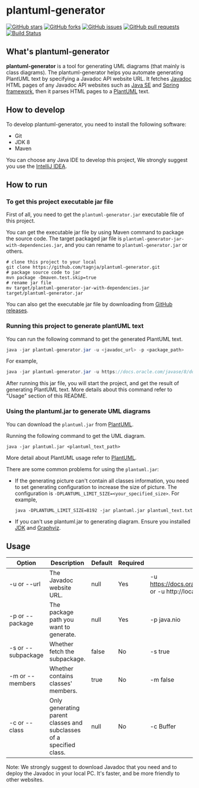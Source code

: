 # plantuml-generator
[![GitHub stars](https://img.shields.io/github/stars/tagnja/plantuml-generator)](https://github.com/tagnja/plantuml-generator/stargazers)
[![GitHub forks](https://img.shields.io/github/forks/tagnja/plantuml-generator)](https://github.com/tagnja/plantuml-generator/network/members)
[![GitHub issues](https://img.shields.io/github/issues/tagnja/plantuml-generator)](https://github.com/tagnja/plantuml-generator/issues)
[![GitHub pull requests](https://img.shields.io/github/issues-pr/tagnja/plantuml-generator)](https://github.com/tagnja/plantuml-generator/pulls)
[![Build Status](https://travis-ci.com/tagnja/plantuml-generator.svg?branch=master)](https://travis-ci.com/tagnja/plantuml-generator)

## What's plantuml-generator

**plantuml-generator** is a tool for generating UML diagrams (that mainly is class diagrams). The plantuml-generator helps you automate generating PlantUML text by specifying a Javadoc API website URL. It fetches [Javadoc](https://en.wikipedia.org/wiki/Javadoc#:~:text=Javadoc%20(originally%20cased%20JavaDoc)%20is,format%20from%20Java%20source%20code.) HTML pages of any Javadoc API websites such as [Java SE](https://docs.oracle.com/javase/8/docs/api/) and [Spring framework](https://docs.spring.io/spring-framework/docs/current/javadoc-api/), then it parses HTML pages to a [PlantUML](https://plantuml.com/) text.

## How to develop

To develop plantuml-generator, you need to install the following software:

- Git
- JDK 8
- Maven

You can choose any Java IDE to develop this project, We strongly suggest you use the [IntelliJ IDEA](https://www.jetbrains.com/idea/).

## How to run

### To get this project executable jar file

First of all, you need to get the `plantuml-generator.jar` executable file of this project. 

You can get the executable jar file by using Maven command to package the source code. The target packaged jar file is `plantuml-generator-jar-with-dependencies.jar`, and you can rename to `plantuml-generator.jar` or others.

```shell
# clone this project to your local
git clone https://github.com/tagnja/plantuml-generator.git
# package source code to jar
mvn package -Dmaven.test.skip=true
# rename jar file
mv target/plantuml-generator-jar-with-dependencies.jar target/plantuml-generator.jar
```

You can also get the executable jar file by downloading from [GitHub releases](https://github.com/tagnja/plantuml-generator/releases).

### Running this project to generate plantUML text

You can run the following command to get the generated PlantUML text. 

```java
java -jar plantuml-generator.jar -u <javadoc_url> -p <package_path> 
```

For example, 

```java
java -jar plantuml-generator.jar -u https://docs.oracle.com/javase/8/docs/api/ -p java.nio
```

After running this jar file, you will start the project, and get the result of generating PlantUML text. More details about this command refer to "Usage" section of this README.

### Using the plantuml.jar to generate UML diagrams

You can download the `plantuml.jar` from [PlantUML](https://plantuml.com/download).

Running the following command to get the UML diagram.

```shell
java -jar plantuml.jar <plantuml_text_path>
```

More detail about PlantUML usage refer to [PlantUML](https://plantuml.com/download).

There are some common problems for using the `plantuml.jar`:

- If the generating picture can't contain all classes information, you need to set generating configuration to increase the size of picture. The configuration is `-DPLANTUML_LIMIT_SIZE=<your_specified_size>`. For example, 

  ```
  java -DPLANTUML_LIMIT_SIZE=8192 -jar plantuml.jar plantuml_text.txt
  ```

- If you can't use plantuml.jar to generating diagram. Ensure you installed [JDK](https://www.java.com/en/download/) and [Graphviz](https://plantuml.com/graphviz-dot).

  

## Usage

| Option             | Description                                                  | Default | Required | Examples                                                     |
| ------------------ | ------------------------------------------------------------ | ------- | -------- | ------------------------------------------------------------ |
| -u or --url        | The Javadoc website URL.                                     | null    | Yes      | -u https://docs.oracle.com/javase/8/docs/api/, or -u http://localhost/java-docs |
| -p or --package    | The package path you want to generate.                       | null    | Yes      | -p java.nio                                                  |
| -s or --subpackage | Whether fetch the subpackage.                                | false   | No       | -s true                                                      |
| -m or --members    | Whether contains classes' members.                           | true    | No       | -m false                                                     |
| -c or --class      | Only generating parent classes and subclasses of a specified class. | null    | No       | -c Buffer                                                    |

Note: We strongly suggest to download Javadoc that you need and to deploy the Javadoc in your local PC. It's faster, and be more friendly to other websites. 

